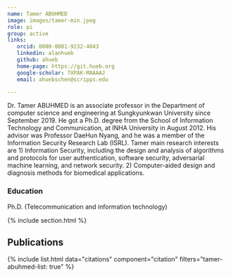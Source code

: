 ```yaml
---
name: Tamer ABUHMED
image: images/tamer-min.jpeg
role: pi
group: active
links:
   orcid: 0000-0001-9232-4843
   linkedin: alanhueb
   github: ahueb
   home-page: https://git.hueb.org
   google-scholar: 7XPAK-MAAAAJ
   email: ahuebschen@scripps.edu

---
```


Dr. Tamer ABUHMED is an associate professor in the Department of computer science and engineering at Sungkyunkwan University since September 2019. He got a Ph.D. degree from the School of Information Technology and Communication, at INHA University in August 2012. His advisor was Professor DaeHun Nyang, and he was a member of the Information Security Research Lab (ISRL). Tamer main research interests are 1) Information Security, including the design and analysis of algorithms and protocols for user authentication, software security, adversarial machine learning, and network security. 2) Computer-aided design and diagnosis methods for biomedical applications.


### Education
Ph.D. (Telecommunication and information technology)


{% include section.html %}
## Publications

{% include list.html data="citations" component="citation" filters="tamer-abuhmed-list: true" %}